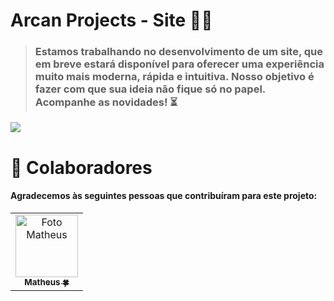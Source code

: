 # Arcan Projects - Site 🔋🔥

> ###  Estamos trabalhando no desenvolvimento de um site, que em breve estará disponível para oferecer uma experiência muito mais moderna, rápida e intuitiva. Nosso objetivo é fazer com que sua ideia não fique só no papel. Acompanhe as novidades! ⏳
![](https://media.discordapp.net/attachments/1147184121337090048/1395332629334593616/image.png?ex=687a1046&is=6878bec6&hm=51f71c6fa43a72ae2be765385843540529ed3733bfc3d4e065689713becb06cc&=&format=webp&quality=lossless&width=1760&height=810)

# 💜 Colaboradores

#### Agradecemos às seguintes pessoas que contribuíram para este projeto:

<table>
  <tr>
    <td align="center">
      <a href="#" title="defina o título do link">
        <img src="https://avatars.githubusercontent.com/u/122581322?v=4" width="100px;" alt="Foto Matheus"/><br>
        <sub>
          <b>Matheus 🍀</b>
        </sub>
      </a>
    </td>
  </tr>
</table>


